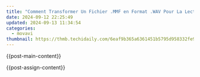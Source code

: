 ```yaml
---
title: "Comment Transformer Un Fichier .MMF en Format .WAV Pour La Lecture en Ligne : Guide Complet Gratuit Chez Movavi"
date: 2024-09-12 22:25:49
updated: 2024-09-13 11:34:54
categories:
  - movavi
thumbnail: https://thmb.techidaily.com/6eaf9b365a6361451b5795d958332fe971bf3b2af37ac8e9e5c055811b75ea47.jpg
---
```


{{post-main-content}}

<ins class="adsbygoogle"
     style="display:block"
     data-ad-format="autorelaxed"
     data-ad-client="ca-pub-7571918770474297"
     data-ad-slot="1223367746"></ins>

{{post-assign-content}}

<ins class="adsbygoogle"
     style="display:block"
     data-ad-client="ca-pub-7571918770474297"
     data-ad-slot="8358498916"
     data-ad-format="auto"
     data-full-width-responsive="true"></ins>
